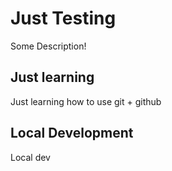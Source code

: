 # Just Testing

Some Description!


## Just learning

Just learning how to use git + github

## Local Development

Local dev
